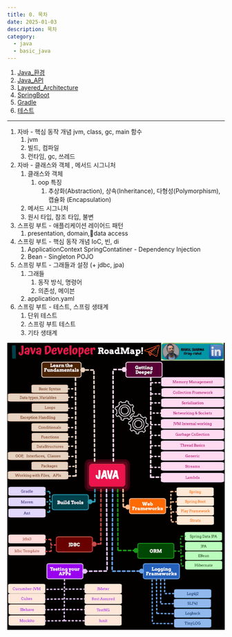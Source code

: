 ```yaml
---
title: 0. 목차
date: 2025-01-03
description: 목차
category:
  - java
  - basic_java
---
```


1. [Java_환경](1_Java_환경.md)
2. [Java_API](2_Java_API.md)
3. [Layered_Architecture](3_Layered_Architecture.md)
4. [SpringBoot](4_SpringBoot.md)
5. [Gradle](5_Gradle.md)
6. [테스트](6_테스트.md)

---

1. 자바 - 핵심 동작 개념 jvm, class, gc, main 함수
	1. jvm
	2. 빌드, 컴파일
	4. 런타임, gc, 쓰레드
2. 자바 - 클래스와 객체 , 메서드 시그니처
	1. 클래스와 객체
		1. oop 특징
			1. 추상화(Abstraction), 상속(Inheritance), 다형성(Polymorphism), 캡슐화 (Encapsulation)
	2. 메서드 시그니처
	3. 원시 타입, 참조 타입, 불변
3. 스프링 부트 - 애플리케이션 레이어드 패턴
	1. presentation, domain,data access
4. 스프링 부트 - 핵심 동작 개념 IoC, 빈, di
	1. ApplicationContext SpringContatiner - Dependency Injection
	2. Bean - Singleton POJO
5. 스프링 부트 - 그래들과 설정 (+ jdbc, jpa)
	1. 그래들
		1. 동작 방식, 명령어
		2. 의존성, 메이븐
	2. application.yaml
6. 스프링 부트 - 테스트, 스프링 생태계
	1. 단위 테스트
	2. 스프링 부트 테스트
	3. 기타 생태계

![목차](./img/IMG_1261.gif)
